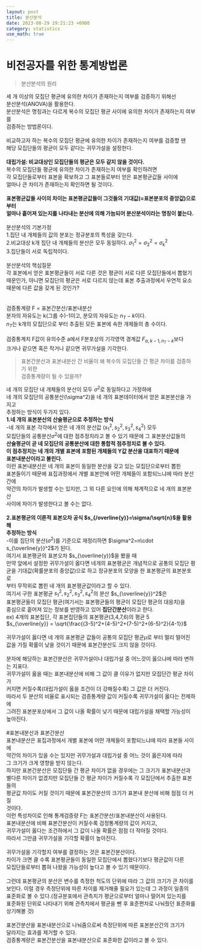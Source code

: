 ```yaml
---
layout: post
title: 분산분석
date: 2023-08-29 19:21:23 +0900
category: statistics 
use_math: true
---
```

# 비전공자를 위한 통계방법론    
> 분산분석의 원리    

세 개 이상의 모집단 평균에 유의한 차이가 존재하는지 여부를 검증하기 위해선   
분산분석(ANOVA)을 활용한다.  
분산분석은 명칭과는 다르게 복수의 모집단 평균 사이에 유의한 차이가 존재하는지 여부를  
검증하는 방법론이다.
<br>  
비교하고자 하는 복수의 모집단 평균에 유의한 차이가 존재하는지 여부를 검증할 땐  
해당 모집단들의 평균이 모두 같다는 귀무가설을 설정한다.
<br>  
**대립가설: 비교대상인 모집단들의 평균은 모두 같지 않을 것이다.**  
복수의 모집단들 평균에 유의한 차이가 존재하는지 여부를 확인하려면  
각 모집단들로부터 표본을 확보하고 그 표본들로부터 얻은 표본평균값들 사이에  
얼마나 큰 차이가 존재하는지 확인하면 될 것이다.
<br>  
**표본평균값들 사이의 차이는 표본평균값들이 그것들의 기대값(=표본분포의 중앙값)으로부터**  
**얼마나 흩어져 있는지를 나타내는 분산에 의해 가늠되어 분산분석이라는 명칭이 붙는다.**
<br>  
분산분석의 기본가정  
1.집단 내 개체들의 값의 분포는 정규분포의 특성을 갖는다.  
2.비교대상 k개 집단 내 개체들의 분산은 모두 동일하다.  $\sigma_1^2=\sigma_2^2=\sigma_k^2$  
3.집단들이 서로 독립적이다.
<br>  
분산분석의 핵심질문  
각 표본에서 얻은 표본평균들이 서로 다른 것은 평균이 서로 다른 모집단들에서 뽑혔기  
때문인가, 아니면 모집단의 평균은 서로 다르지 않는데 표본 추출과정에서 우연적 요소  
때문에 다른 값을 갖게 된 것인가?  
<br>  
검증통계량 F = 표본간분산/표본내분산  
분자의 자유도는 k(그룹 수)-1이고, 분모의 자유도는 $n_T-k$이다.  
$n_T$는 k개의 모집단으로 부터 추출된 모든 표본에 속한 개체들의 총 수이다.
<br>  
검증통계치 F값이 유의수준 a에서 F분포상의 기각영역 경계값 $F_{\alpha,k-1,n_T-k}$보다  
크거나 같으면 혹은 작거나 같으면 귀무가설을 기각한다.
<br>  
> 표본간분산과 표본내분산 간 비율이 왜 복수의 모집단들 간 평균 차이를 검증하기 위한  
검증통계량이 될 수 있을까?  

네 개의 모집단 내 개체들의 분산이 모두 $\sigma^2$로 동일하다고 가정하에  
네 개의 모집단의 공통분산(\sigma^2)을 네 개의 표본데이터에서 얻은 표본분산을 가지고  
추정하는 방식이 두가지 있다.  
**1.네 개의 표본분산의 산술평균으로 추정하는 방식**  
-네 개의 표본 각각에서 얻은 네 개의 분산값 ($s_1^2,s_2^2,s_3^2,s_4^2$) 모두  
모집단들의 공통분산$\sigma^2$에 대한 점추정치라고 볼 수 있기 때문에 그 표본분산값들의  
**산술평균이 곧 네 모집단의 공통분산에 대한 통합적 점추정치로 볼 수 있다.**  
**이 점추정치는 네 개의 개별 표본에 포함된 개체들의 Y값 분산을 대표하기 때문에**  
**표본내분산이라고 불린다.**  
이런 표본내분산은 네 개의 표본이 동일한 분산을 갖고 있는 모집단으로부터 뽑힌  
표본들이기 때문에 표집과정에서 개별 표본안에 어떤 개체들이 포함되느냐에 따라 분산간에  
약간의 차이가 발생할 수는 있지만, 그 외 다른 요인에 의해 체계적으로 네 개의 표본분산  
사이에 차이가 발생한다고 볼 수는 없다.
<br>  
**2.표본평균의 이론적 표본오차 공식 $s_{/overline{y}}=\sigma/\sqrt{n}$을 활용해**  
**추정하는 방식**  
-이를 집단의 분산($\sigma^2$)를 기준으로 재정리하면 $\sigma^2=n\cdot s_{\overline{y}}^2$가 된다.  
여기서 표본평균의 표본오차 $s_{\overline{y}}$을 봤을 때  
만약 앞에서 설정한 귀무가설이 옳다면 네개의 표본평균은 개념적으로 공통의 모집단 평균을 기대값(확률분포의 중앙값)으로 하고 정규분포의 모양을 한 표본평균의 표본분포로  
부터 무작위로 뽑힌 네 개의 표본평균값이라고 할 수 있다.  
여기서 구한 표본평균 $s_1^2,s_2^2,s_3^2,s_4^2$의 분산 $s_{\overline{y}}^2$은  
표본평균들이 모집단 평균(여기서는 표본평균들의 평균이 모집단 평균의 대응치)을   
중심으로 흩어져 있는 정보를 반영하고 있어 **집단간분산**이라고 한다.  
ex) 4개의 표본집단, 각 표본집단들의 표본평균(3,4,7,6)의 평균 5  
$s_{\overline{y}} = \sqrt{\frac{(3-5)^2+(4-5)^2+(7-5)^2+(6-5)^2}{4-1}}$
<br>  
귀무가설이 옳다면 네 개의 표본평균 값들이 공통의 모집단 평균$\mu$로 부터 멀리 떨어진  
값을 가질 확률이 낮을 것이기 때문에 표본간분산도 크지 않을 것이다.
<br>  
분자에 해당하는 표본간분산은 귀무가설이나 대립가설 중 어느것이 옳으냐에 따라 변하는 지표다.  
귀무가설이 옳을 때는 표본내분산에 비해 그 값이 클 이유가 없지만 모집단간 평균 차이가  
커지면 커질수록(대립가설이 옳을 조건이 더 강해질수록) 그 값은 더 커진다.  
따라서 두 분산의 비율로 표시되는 검증통계량 값이 커질수록 귀무가설이 옳다는 전제하에  
그려진 표본분포상에서 그 값이 나올 확률이 낮기 때문에 대립가설을 채택할 가능성이  
높아진다.
<br>  
#표본내분산과 표본간분산  
표본내분산은 표집과정에서 개별 표본에 어떤 개체들이 포함되느냐에 따라 표본들 사이에  
약간의 차이가 있을 수는 있지만 귀무가설과 대립가설 중 어느 것이 옳은지에 따라  
그 크기가 크게 영향을 받지 않는다.  
하지만 표본간분산은 모집단들 간 평균 차이가 없을 경우에는 그 크기가 표본내분산과  
별다른 차이가 없겠지만 모집단들 간 평균 차이가 커질수록 각 모집단에서 추출한 표본들의  
평균값 차이도 커질 것이기 때문에 표본간분산의 크기가 표본내 분산에 비해 점점 더 커질  
것이다.  
이런 특성차이로 인해 통계검증량 F는 표본간분산/표본내분산이 사용된다.  
표본내분산에 비해 표본간분산이 커질수록 검정통계량의 값이 커지고,  
귀무가설이 옳다는 조건하에서 그 값이 나올 확률은 점점 더 작아질 것이다.  
따라서 그만큼 귀무가설을 기각할 확률이 높아진다.
<br>  
귀무가설을 기각할지 여부를 결정하는 것은 표본간분산이다.  
차이가 크면 클 수록 표본평균들이 동일한 모집단에서 뽑혔다기보다 평균값이 다른  
모집단들로부터 뽑혀 나왔을 가능성이 높다고 볼 수 있기 때문이다.
<br>  
그런데 표본평균의 분산은 변수를 측정한 척도의 단위에 따라 그 값의 크기가 큰 차이를  
보인다. 이럴 경우 측정단위에 따른 차이를 제거해줄 필요가 있는데 그 과정이 일종의  
표준화로 볼 수 있다.(정규분포에서 관측치가 평균으로부터 얼마나 떨어져 있는지를  
표준화된 단위로 나타내기 위해 관측치에서 평균을 뺀 후 표준편차로 나눠줬던 표준화를  
상기해볼 것)
<br>  
표본간분산을 표본내분산으로 나눠줌으로써 측정단위에 따른 표본분산간의 크기가  
달라지는 효과를 제거할 수 있다.  
검증통계량은 표본간분산을 표본내분산으로 표준화한 값이라고 볼 수 있다.      

